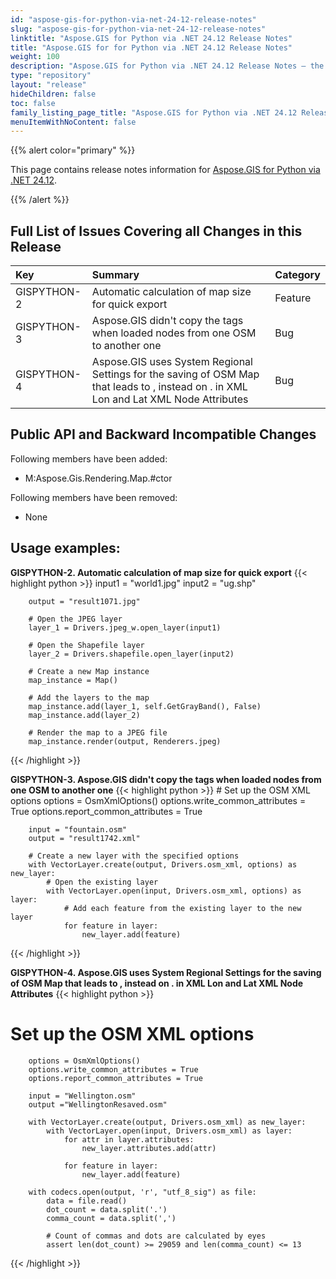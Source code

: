```yaml
---
id: "aspose-gis-for-python-via-net-24-12-release-notes"
slug: "aspose-gis-for-python-via-net-24-12-release-notes"
linktitle: "Aspose.GIS for Python via .NET 24.12 Release Notes"
title: "Aspose.GIS for for Python via .NET 24.12 Release Notes"
weight: 100
description: "Aspose.GIS for Python via .NET 24.12 Release Notes – the latest updates and fixes."
type: "repository"
layout: "release"
hideChildren: false
toc: false
family_listing_page_title: "Aspose.GIS for Python via .NET 24.12 Release Notes"
menuItemWithNoContent: false
---
```


{{% alert color="primary" %}}

This page contains release notes information for [Aspose.GIS for Python via .NET 24.12](https://pypi.org/project/aspose-gis-net/).

{{% /alert %}}

## **Full List of Issues Covering all Changes in this Release**

|**Key**    |**Summary**                                                                                                                             |**Category**|
|:--------- |:---------------------------------------------------------------------------------------------------------------------------------------|:-----------|
|GISPYTHON-2| Automatic calculation of map size for quick export                                                                                     |Feature     |
|GISPYTHON-3| Aspose.GIS didn't copy the tags when loaded nodes from one OSM to another one                                                          |Bug         |
|GISPYTHON-4| Aspose.GIS uses System Regional Settings for the saving of OSM Map that leads to , instead on . in XML Lon and Lat XML Node Attributes |Bug         |

## **Public API and Backward Incompatible Changes**
Following members have been added:

+ M:Aspose.Gis.Rendering.Map.#ctor

Following members have been removed:
* None


## **Usage examples:**

**GISPYTHON-2. Automatic calculation of map size for quick export**
{{< highlight python >}}
        input1 = "world1.jpg"
        input2 = "ug.shp"

        output = "result1071.jpg"

        # Open the JPEG layer
        layer_1 = Drivers.jpeg_w.open_layer(input1)

        # Open the Shapefile layer
        layer_2 = Drivers.shapefile.open_layer(input2)

        # Create a new Map instance
        map_instance = Map()

        # Add the layers to the map
        map_instance.add(layer_1, self.GetGrayBand(), False)
        map_instance.add(layer_2)

        # Render the map to a JPEG file
        map_instance.render(output, Renderers.jpeg)
{{< /highlight >}}

**GISPYTHON-3. Aspose.GIS didn't copy the tags when loaded nodes from one OSM to another one**
{{< highlight python >}}
        # Set up the OSM XML options
        options = OsmXmlOptions()
        options.write_common_attributes = True
        options.report_common_attributes = True

        input = "fountain.osm"
        output = "result1742.xml"

        # Create a new layer with the specified options
        with VectorLayer.create(output, Drivers.osm_xml, options) as new_layer:
            # Open the existing layer
            with VectorLayer.open(input, Drivers.osm_xml, options) as layer:
                # Add each feature from the existing layer to the new layer
                for feature in layer:
                    new_layer.add(feature)
{{< /highlight >}}

**GISPYTHON-4. Aspose.GIS uses System Regional Settings for the saving of OSM Map that leads to , instead on . in XML Lon and Lat XML Node Attributes**
{{< highlight python >}}
  # Set up the OSM XML options
        options = OsmXmlOptions()
        options.write_common_attributes = True
        options.report_common_attributes = True

        input = "Wellington.osm"
        output ="WellingtonResaved.osm"

        with VectorLayer.create(output, Drivers.osm_xml) as new_layer:
            with VectorLayer.open(input, Drivers.osm_xml) as layer:
                for attr in layer.attributes:
                    new_layer.attributes.add(attr)

                for feature in layer:
                    new_layer.add(feature)

        with codecs.open(output, 'r', "utf_8_sig") as file:
            data = file.read()
            dot_count = data.split('.')
            comma_count = data.split(',')

            # Count of commas and dots are calculated by eyes
            assert len(dot_count) >= 29059 and len(comma_count) <= 13
{{< /highlight >}}
